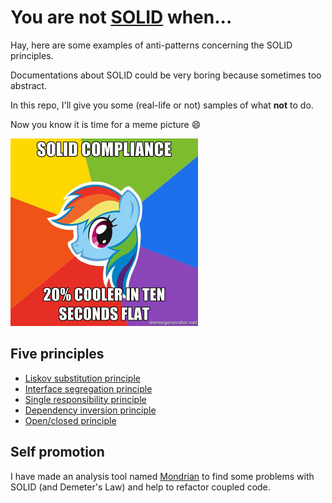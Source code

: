 # You are not [SOLID][1] when...

Hay, here are some examples of anti-patterns concerning the SOLID principles.

Documentations about SOLID could be very boring because sometimes too abstract.

In this repo, I'll give you some (real-life or not) samples of what **not** to do. 

Now you know it is time for a meme picture :smile:

![dash](./dash.jpg)

## Five principles
 * [Liskov substitution principle][3]
 * [Interface segregation principle][4]
 * [Single responsibility principle][5]
 * [Dependency inversion principle][6]
 * [Open/closed principle][7]

## Self promotion
I have made an analysis tool named [Mondrian][9] to find some problems with 
SOLID (and Demeter's Law) and help to refactor coupled code.

[1]: http://en.wikipedia.org/wiki/SOLID_(object-oriented_design)
[3]: ./LSP/README.md
[4]: ./ISP/README.md
[5]: ./SRP/README.md
[6]: ./DIP/README.md
[7]: ./OCP/README.md
[9]: https://github.com/Trismegiste/Mondrian